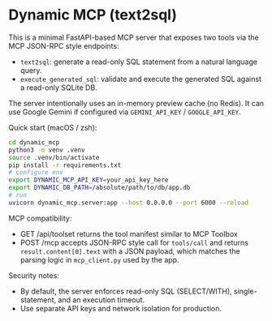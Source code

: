 Dynamic MCP (text2sql)
======================

This is a minimal FastAPI-based MCP server that exposes two tools via the MCP JSON-RPC style endpoints:

- `text2sql`: generate a read-only SQL statement from a natural language query.
- `execute_generated_sql`: validate and execute the generated SQL against a read-only SQLite DB.

The server intentionally uses an in-memory preview cache (no Redis). It can use Google Gemini if configured via `GEMINI_API_KEY` / `GOOGLE_API_KEY`.

Quick start (macOS / zsh):

```bash
cd dynamic_mcp
python3 -m venv .venv
source .venv/bin/activate
pip install -r requirements.txt
# configure env
export DYNAMIC_MCP_API_KEY=your_api_key_here
export DYNAMIC_DB_PATH=/absolute/path/to/db/app.db
# run
uvicorn dynamic_mcp.server:app --host 0.0.0.0 --port 6000 --reload
```

MCP compatibility:
- GET /api/toolset returns the tool manifest similar to MCP Toolbox
- POST /mcp accepts JSON-RPC style call for `tools/call` and returns `result.content[0].text` with a JSON payload, which matches the parsing logic in `mcp_client.py` used by the app.

Security notes:
- By default, the server enforces read-only SQL (SELECT/WITH), single-statement, and an execution timeout.
- Use separate API keys and network isolation for production.
